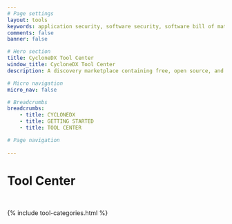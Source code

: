 ```yaml
---
# Page settings
layout: tools
keywords: application security, software security, software bill of material, SBOM, BOM, open source, supply chain, specification, spdx, license, package url, purl, cpe
comments: false
banner: false

# Hero section
title: CycloneDX Tool Center
window_title: CycloneDX Tool Center
description: A discovery marketplace containing free, open source, and proprietary tools and solutions that support the CycloneDX specification.

# Micro navigation
micro_nav: false

# Breadcrumbs
breadcrumbs:
    - title: CYCLONEDX
    - title: GETTING STARTED
    - title: TOOL CENTER

# Page navigation
    
---
```


# Tool Center

<p><span id="category-description">&nbsp;</span></p>

{% include tool-categories.html %}